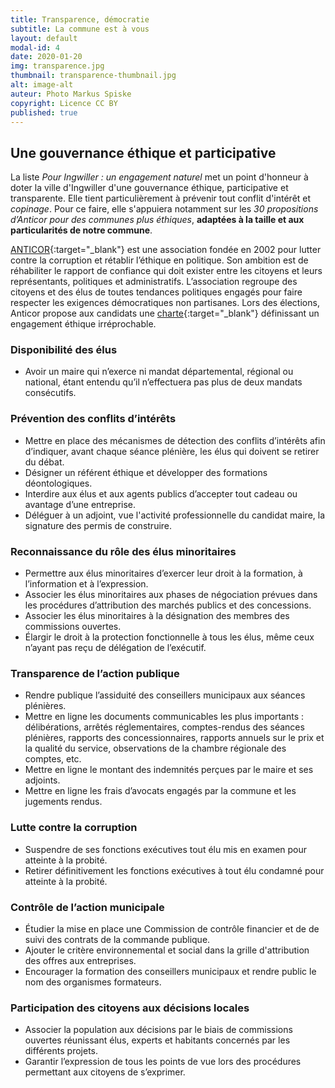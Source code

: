 ```yaml
---
title: Transparence, démocratie
subtitle: La commune est à vous
layout: default
modal-id: 4
date: 2020-01-20
img: transparence.jpg
thumbnail: transparence-thumbnail.jpg
alt: image-alt
auteur: Photo Markus Spiske
copyright: Licence CC BY
published: true
---
```


## Une gouvernance éthique et participative ##
La liste *Pour Ingwiller : un engagement naturel* met un point d'honneur à doter la ville d'Ingwiller d'une gouvernance éthique, participative et transparente. Elle tient particulièrement à prévenir tout conflit d'intérêt et *copinage*. Pour ce faire, elle s'appuiera notamment sur les *30 propositions d’Anticor pour des communes plus éthiques*, **adaptées à la taille et aux particularités de notre commune**.

[ANTICOR](https://www.anticor.org/){:target="_blank"} est une association fondée en 2002 pour lutter contre la corruption et rétablir l’éthique en politique. Son ambition est de réhabiliter le rapport de confiance qui doit exister entre les citoyens et leurs représentants, politiques et administratifs.
L’association regroupe des citoyens et des élus de toutes tendances politiques engagés pour faire respecter les exigences démocratiques non partisanes. Lors des élections, Anticor propose aux candidats une [charte]( https://www.anticor.org/2019/10/22/les-30-propositions-danticor-pour-des-communes-plus-ethiques/){:target="_blank"} définissant un engagement éthique irréprochable.


### Disponibilité des élus ###

* Avoir un maire qui n’exerce ni mandat départemental, régional ou national, étant entendu qu’il n’effectuera pas plus de deux mandats consécutifs.

### Prévention des conflits d’intérêts ###

* Mettre en place des mécanismes de détection des conflits d’intérêts afin d’indiquer, avant chaque séance plénière, les élus qui doivent se retirer du débat.
* Désigner un référent éthique et développer des formations déontologiques.
* Interdire aux élus et aux agents publics d’accepter tout cadeau ou avantage d’une entreprise.
* Déléguer à un adjoint, vue l'activité professionnelle du candidat maire, la signature des permis de construire.

### Reconnaissance du rôle des élus minoritaires ###

* Permettre aux élus minoritaires d’exercer leur droit à la formation, à l’information et à l’expression.
* Associer les élus minoritaires aux phases de négociation prévues dans les procédures d’attribution des marchés publics et des concessions.
* Associer les élus minoritaires à la désignation des membres des commissions ouvertes.
* Élargir le droit à la protection fonctionnelle à tous les élus, même ceux n’ayant pas reçu de délégation de l’exécutif.

### Transparence de l’action publique ###

* Rendre publique l’assiduité des conseillers municipaux aux séances plénières.
* Mettre en ligne les documents communicables les plus importants : délibérations, arrêtés réglementaires, comptes-rendus des séances plénières, rapports des concessionnaires, rapports annuels sur le prix et la qualité du service, observations de la chambre régionale des comptes, etc.
* Mettre en ligne le montant des indemnités perçues par le maire et ses adjoints.
* Mettre en ligne les frais d’avocats engagés par la commune et les jugements rendus.

### Lutte contre la corruption ###

* Suspendre de ses fonctions exécutives tout élu mis en examen pour atteinte à la probité.
* Retirer définitivement les fonctions exécutives à tout élu condamné pour atteinte à la probité.

### Contrôle de l’action municipale ###

* Étudier la mise en place une Commission de contrôle financier et de de suivi des contrats de la commande publique.
* Ajouter le critère environnemental et social dans la grille d'attribution des offres aux entreprises.
* Encourager la formation des conseillers municipaux et rendre public le nom des organismes formateurs.

### Participation des citoyens aux décisions locales ###
* Associer la population aux décisions par le biais de commissions ouvertes réunissant élus, experts et habitants concernés par les différents projets.
* Garantir l’expression de tous les points de vue lors des procédures permettant aux citoyens de s’exprimer.